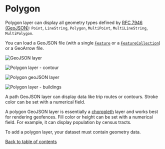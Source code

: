 # Polygon

Polygon layer can display all geometry types defined by [RFC 7946 (GeoJSON)](https://tools.ietf.org/html/rfc7946): `Point`, `LineString`, `Polygon`, `MultiPoint`, `MultiLineString`, `MultiPolygon`.

You can load a GeoJSON file (with a single [`Feature`](https://tools.ietf.org/html/rfc7946#section-3.2) or a [`FeatureCollection`](https://tools.ietf.org/html/rfc7946#section-3.3)) or a GeoArrow file.

![GeoJSON layer](https://d1a3f4spazzrp4.cloudfront.net/kepler.gl/documentation/image20.png 'GeoJSON layer')

![Polygon layer - contour](https://d1a3f4spazzrp4.cloudfront.net/kepler.gl/documentation/layers-polygon-contour.png 'Polygon layer')

![Polygon geoJSON layer](https://d1a3f4spazzrp4.cloudfront.net/kepler.gl/documentation/image7.png 'Polygon geoJSON layer')

![Polygon layer - buildings](https://d1a3f4spazzrp4.cloudfront.net/kepler.gl/documentation/layers-polygon-buildings.png 'Grid layer')

A path GeoJSON layer can display data like trip routes or contours. Stroke color can be set with a numerical field.

A polygon GeoJSON layer is essentially a [choropleth](https://en.wikipedia.org/wiki/Choropleth_map) layer and works best for rendering geofences. Fill color or height can be set with a numerical field. For example, it can display population by census tracts.

To add a polygon layer, your dataset must contain geometry data.

[Back to table of contents](../README.md)
